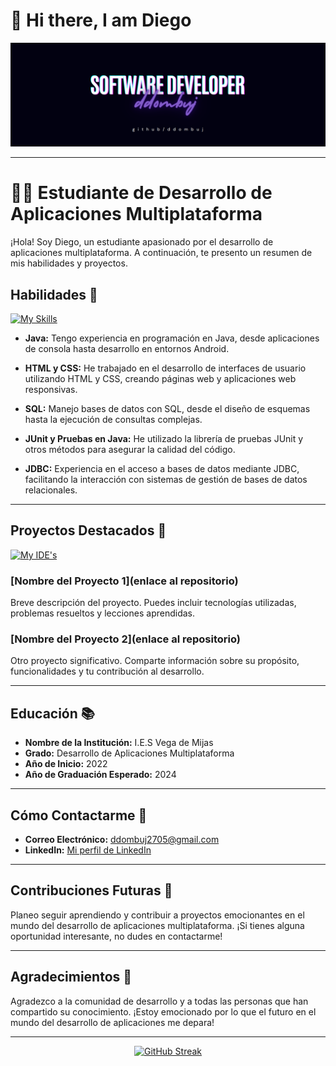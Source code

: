 <h1>👋 Hi there, I am Diego</h1>
<img src="BannerDiego"></img>

---

# 👩‍💻 Estudiante de Desarrollo de Aplicaciones Multiplataforma

¡Hola! Soy Diego, un estudiante apasionado por el desarrollo de aplicaciones multiplataforma. A continuación, te presento un resumen de mis habilidades y proyectos.

## Habilidades 🚀
[![My Skills](https://skillicons.dev/icons?i=java,html,css,mysql)](https://skillicons.dev)

- **Java:** Tengo experiencia en programación en Java, desde aplicaciones de consola hasta desarrollo en entornos Android.

- **HTML y CSS:** He trabajado en el desarrollo de interfaces de usuario utilizando HTML y CSS, creando páginas web y aplicaciones web responsivas.

- **SQL:** Manejo bases de datos con SQL, desde el diseño de esquemas hasta la ejecución de consultas complejas.
  
- **JUnit y Pruebas en Java:** He utilizado la librería de pruebas JUnit y otros métodos para asegurar la calidad del código.

- **JDBC:** Experiencia en el acceso a bases de datos mediante JDBC, facilitando la interacción con sistemas de gestión de bases de datos relacionales.

---

## Proyectos Destacados 🌟
[![My IDE's](https://skillicons.dev/icons?i=vscode,idea,androidstudio,postgres,sqlite)](https://skillicons.dev)

### [Nombre del Proyecto 1](enlace al repositorio)

Breve descripción del proyecto. Puedes incluir tecnologías utilizadas, problemas resueltos y lecciones aprendidas.

### [Nombre del Proyecto 2](enlace al repositorio)

Otro proyecto significativo. Comparte información sobre su propósito, funcionalidades y tu contribución al desarrollo.

---

## Educación 📚

- **Nombre de la Institución:** I.E.S Vega de Mijas
- **Grado:** Desarrollo de Aplicaciones Multiplataforma
- **Año de Inicio:** 2022
- **Año de Graduación Esperado:** 2024

---

## Cómo Contactarme 📧

- **Correo Electrónico:** ddombuj2705@gmail.com
- **LinkedIn:** [Mi perfil de LinkedIn](https://es.linkedin.com/in/diego-dominguez-170843272?trk=people-guest_people_search-card)

---

## Contribuciones Futuras 🚧

Planeo seguir aprendiendo y contribuir a proyectos emocionantes en el mundo del desarrollo de aplicaciones multiplataforma. ¡Si tienes alguna oportunidad interesante, no dudes en contactarme!

---

## Agradecimientos 🙏

Agradezco a la comunidad de desarrollo y a todas las personas que han compartido su conocimiento. ¡Estoy emocionado por lo que el futuro en el mundo del desarrollo de aplicaciones me depara!

---

<p align="center">
  <a href="https://git.io/streak-stats"><img src="https://streak-stats.demolab.com?user=ddombuj&theme=midnight-purple&border_radius=5" alt="GitHub Streak" /></a>
</p>

